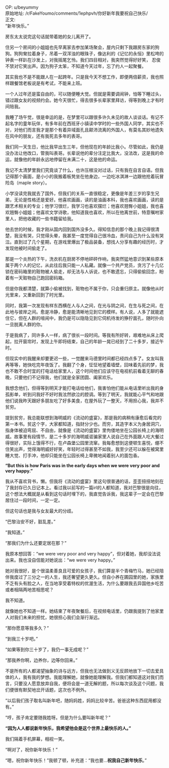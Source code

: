 
OP: u/beyummy  
原始地址: /r/FakeYoumo/comments/1ephpvh/你好新年我要祝自己快乐/  
正文:  
“新年快乐。”

房东太太说完这句话就带着她的女儿离开了。

住另一个房间的小姐姐也先早离家去参加某场聚会，屋内只剩下我跟房东家的狗狗。狗狗耷拉着身子，吊着一双浑浊的眼珠子，像达利的《记忆的永恒》里松垮的钟表一样趴在沙发上，对我摇尾乞怜。我们四目相对，我突然觉得好好笑， 忍俊不禁对它笑出声。因为狗子太笨，不知道今天过年，忘了约人一起聚餐。

其实我也不是不能跟人在一起跨年。只是我今天不想工作，即便两倍薪资，我也照样跟餐馆老板说是有考试，不能来上班。

一个人过年还是蛮自由的，可以随便睡大觉。但就是需要调闹钟，怕等下睡过头，错过跟女友的视频约会。她今天很忙，得去很多长辈家里拜访，得等到晚上才有时间陪我。

我睡了场午觉，很是幸运的是，在梦里可以跟很多许久未见的故人谈谈话。有记不起名字的童年玩伴，有多年前在西班牙小镇读中学时的一些外国人同学，其实也不对，对他们而言我才是那个有着异域面孔且颠沛流离的外国人，有莫名其妙地遗失在风中的朋友，还有我死去多年的表哥。

我们同一天生日，他比我早出生三年，但他现在的年龄比我小。尽管如此，我仍是没办法让他改口，管我叫表哥。长辈说他的辈分注定比我大，没法改，这是我的命运，就像他的年龄永远地停留在未满二十，这是他的命运。

我记不太清梦里我们究竟谈了什么，也许压根没对过话，只有我在自言自语。但我记得那个画面，是小小的我搬着板凳坐在他身边，一边吃冰淇淋一边跟他抢着玩冒险岛（maple story）。

小学没读完我就去了国外，但我们的关系一直很稳定，更像是年差三岁的孪生兄弟，无论是性格还是爱好。他喜欢画画，读的是油画本科，我也喜欢画画，读的是跟艺术相关的专业；他学习很烂，我学习也喜欢摆烂；他喜欢翘臀小姐姐，我也喜欢翘臀小姐姐；他喜欢文学诗歌，他知道我也喜欢，所以在他离世前，特意嘱咐家里人，把他收藏的一些书籍留给我。

他去世的时候，我才刚从国内回到国外没多久。得知信息的那个晚上我记得很清楚，我没有哭，只觉得头晕，我甚至一度觉得自己很冷血，责问自己为什么没有哭泣。直到过了几个星期，在游戏里爆出了极品装备，想找人分享有趣的经历时，才发现他被时间偷走了。

那是一个炎热的下午，洗衣机在厨房不停地砰砰作响，我突然猛地意识到某些原本属于两个人的记忆，从此往后我只能一人私藏。就像一个共产党员，贪污了十几亿锁在密码箱里的赃物被人偷走，却无法与人诉说，也不敢遗忘，只得偷偷回念，盼着有一天赃物自己跑回密码箱。

但是你我都清楚，就算小偷被找到，赃物也不属于你，只会重归原主。就像他从时光里来，又重新回到了时光里。

同时，我第一次发现有样东西横在人与人之间，在光与阴之间，在生与死之间，在此地与彼岸之间。愈是冷静，愈是能清晰地见到它的模样。有人说，人多了就能遮住它，但在人群的喧闹中，我仍是可以隐隐见到它伺机待发的狰狞面孔，随时扑向一旦脱离人群的你。

于是我病了，同许多人一样，病了很长一段时间。等我有所好转，艰难地从床上爬起，拉开窗帘时，发现上午即将结束，自己的年龄一晃已经到了二十多岁，接近午时。

但现实中的我醒来却要更迟一些，一觉醒来马德里时间都已经四点多了。女友叫我再等等，她快吃完年夜饭了。我翻了个身，怔怔地望着墙壁，回味着先前的梦，我也不敢不合时宜的打电话给家里人，这个时间他们应该守在电视机前看着无聊的春晚，只要他们不记得我，他们就是全家团圆、阖家欢乐。

我想念他们，但得等到明天才能打电话给他们，我害怕他们能从电话里听出我的身孤影单，听到问我好不好时我泫然欲泣的腔调。等到了明天，我就能心平气和地跟他们说我昨天跟好多朋友吃了好多美食，在屋外玩了一整天，不用担心我，我并不贫穷。

提到贫穷，我总能联想到海明威的《流动的盛宴》，那是我的病稍有康愈后看完的第一本书。贫这个字，大家都知道，指财分少也。而穷，其造字本义为身居洞穴，指身体被迫弯屈、不自由，就像是《流动的盛宴》里佝偻地坐在公园长椅上的海明威。故事里有段情节，是二十多岁的海明威诓骗家里人说自己在外面跟人吃大餐过得很好，实际上饿得不行，在卢森堡公园里流窜。我每愈想到这便顿生喜悦，绷不住笑出声，觉得海明威好好笑，年轻时过得甚至不如我，我至少还可以躲在被窝里睡大觉、打手冲，他却只能坐在公园长椅上卑微地闻着别人的面包香。

**“But this is how Paris was in the early days when we were very poor and very happy.”**

我从不喜欢背书，懒。但我将《流动的盛宴》里这句很普通的话，歪歪扭扭地刻在了我封存已久日记本上。看过我以前写的一篇irl的人都知道，我对巴黎很是向往，这个想法大概就是从看到这句话时埋下的，我直觉告诉我，我这辈子一定会在巴黎居住过一段时间，一定一定。

但这句话也是我与女友最大的分歧。

“巴黎治安不好，脏乱差。”

“我知道。”

“那我们为什么还要定居在那？”

我原本想回答：“we were very poor and very happy”，但对着她，我却没法说出来。我也没自信能对她说出：“we were very happy。”

她对我很好，是个很温柔善良且可爱的女孩子，我们算是半个青梅竹马，她已经陪伴我度过了三分之一的人生，我还奢望更久更久。但自小养在圃园里的她，家族里不乏有头有脸之人，在当地享受着特权的优渥生活，为什么要跟我去异国他乡吃苦或者相隔两地苦相思呢？

我不知道。

就像她也不知道一样。她结束了年夜聚餐后，在视频电话里，仍跟我提到了他家里人对我们未来的担忧，她很担心我们会渐行渐远。

“那你愿意等我多久？”

“到我三十岁吧。”

“如果等到你三十岁了，我仍一事无成呢？”

“那我养你啊，边养你，边等你回来。”

不是所有的人都渴望抽象的诗与远方，但我也无法做到义无反顾地放下一切去爱具体的人，我有我的梦想。我能理解她，就像她能理解我。但我们都知道这对我们而言，只要没人愿意放弃自我，便将会是一道无解的题，所以每次谈及这个问题，我们便很有默契地岔开话题，这次也不例外。

“以后我们孩子取名叫新年吧，随妈妈姓，妈妈比较辛苦。爸爸这种东西屁用都没有。”

“哼，孩子肯定要随我姓呀。但是为什么要叫新年呢？”

**“因为人人都说新年快乐，我希望他会是这个世界上最快乐的人。”**

我们隔着手机屏幕，相视一笑。

“啊对了，祝你新年快乐！”

“嗯，祝你新年快乐！”我顿了顿，补充道：“我也要...**祝我自己新年快乐**。”
